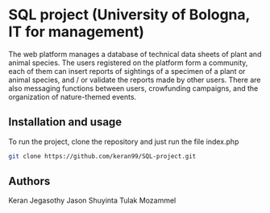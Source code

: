 # SQL project (University of Bologna, IT for management)
The web platform manages a database of technical data sheets of plant and animal species. The users registered on the platform form a community, each of them can insert reports of sightings of a specimen of a plant or animal species, and / or validate the reports made by other users. There are also messaging functions between users, crowfunding campaigns, and the organization of nature-themed events.

## Installation and usage
To run the project, clone the repository and just run the file index.php
```bash
git clone https://github.com/keran99/SQL-project.git
```

## Authors
Keran Jegasothy
Jason Shuyinta
Tulak Mozammel
